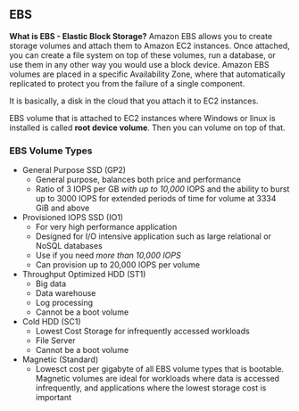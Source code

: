 ## EBS ##

**What is EBS - Elastic Block Storage?**
Amazon EBS allows you to create storage volumes and attach them to Amazon EC2 instances. Once attached, you can create a file system on top of these volumes, run a database, or use them in any other way you would use a block device. Amazon EBS volumes are placed in a specific Availability Zone, where that automatically replicated to protect you from the failure of a single component.

It is basically, a disk in the cloud that you attach it to EC2 instances.

EBS volume that is attached to EC2 instances where Windows or linux is installed is called **root device volume**. Then you can volume on top of that.

### EBS Volume Types ###
* General Purpose SSD (GP2)
  * General purpose, balances both price and performance
  * Ratio of 3 IOPS per GB *with up to 10,000* IOPS and the ability to burst up to 3000 IOPS for extended periods of time for volume at 3334 GiB and above
* Provisioned IOPS SSD (IO1)
  * For very high performance application
  * Designed for I/O intensive application such as large relational or NoSQL databases
  * Use if you need *more than 10,000 IOPS*
  * Can provision up to 20,000 IOPS per volume
* Throughput Optimized HDD (ST1)
  * Big data
  * Data warehouse
  * Log processing
  * Cannot be a boot volume
* Cold HDD (SC1)
  * Lowest Cost Storage for infrequently accessed workloads
  * File Server
  * Cannot be a boot volume
* Magnetic (Standard)
  * Lowesct cost per gigabyte of all EBS volume types that is bootable. Magnetic volumes are ideal for workloads where data is accessed infrequently, and applications where the lowest storage cost is important
